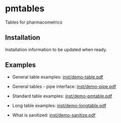 
# pmtables

<!-- badges: start -->

<!-- badges: end -->

Tables for pharmacometrics

## Installation

Installation information to be updated when ready.

## Examples

  - General table examples:
    [inst/demo-table.pdf](https://github.com/metrumresearchgroup/pmtables/blob/develop/inst/demo-table.pdf)

  - General tables - pipe interface:
    [inst/demo-pipe.pdf](https://github.com/metrumresearchgroup/pmtables/blob/develop/inst/demo-pipe.pdf)

  - Standard table examples:
    [inst/demo-pmtable.pdf](https://github.com/metrumresearchgroup/pmtables/blob/develop/inst/demo-pmtable.pdf)

  - Long table examples:
    [inst/demo-longtable.pdf](https://github.com/metrumresearchgroup/pmtables/blob/develop/inst/demo-longtable.pdf)

  - What is sanitized:
    [inst/demo-sanitize.pdf](https://github.com/metrumresearchgroup/pmtables/blob/develop/inst/demo-sanitize.pdf)
